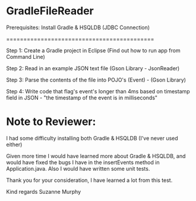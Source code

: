 # GradleFileReader



Prerequisites:
Install Gradle & HSQLDB (JDBC Connection)

===========================================

Step 1: Create a Gradle project in Eclipse (Find out how to run app from Command Line)

Step 2: Read in an example JSON text file (Gson Library - JsonReader)

Step 3: Parse the contents of the file into POJO's (Event) - (Gson Library)

Step 4: Write code that flag's event's longer than 4ms based on timestamp field in JSON - "the timestamp of the event is in milliseconds"



Note to Reviewer:
=============================================
I had some difficulty installing both Gradle & HSQLDB (I've never used either)

Given more time I would have learned more about Gradle & HSQLDB, and would have fixed the bugs I have in the insertEvents method in Application.java. Also I would have written some unit tests.


Thank you for your consideration, I have learned a lot from this test.

Kind regards
Suzanne Murphy







